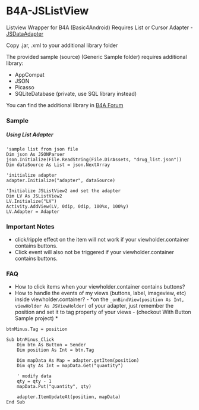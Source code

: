 # B4A-JSListView
Listview Wrapper for B4A (Basic4Android)
Requires List or Cursor Adapter - [JSDataAdapter](https://github.com/salvadorjhai/B4A-JSDataAdapter)

Copy .jar, .xml to your additional library folder

The provided sample (source) (Generic Sample folder) requires additional library:
* AppCompat
* JSON
* Picasso
* SQLiteDatabase (private, use SQL library instead)

You can find the additional library in [B4A Forum](https://b4x.com/android/forum/#b4a-development-tool-for-native-android-apps.25)

### Sample
##### Using List Adapter 
```
'sample list from json file
Dim json As JSONParser
json.Initialize(File.ReadString(File.DirAssets, "drug_list.json"))
Dim dataSource As List = json.NextArray

'initialize adapter
adapter.Initialize("adapter", dataSource)

'Initialize JSListView2 and set the adapter
Dim LV As JSListView2
LV.Initialize("LV")
Activity.AddView(LV, 0dip, 0dip, 100%x, 100%y)
LV.Adapter = Adapter
```


### Important Notes
* click/ripple effect on the item will not work if your viewholder.container contains buttons.
* Click event will also not be triggered if your viewholder.container contains buttons.

### FAQ
* How to click items when your viewholder.container contains buttons? 
* How to handle the events of my views (buttons, label, imageview, etc) inside viewholder.container? - *on the `_onBindView(position As Int, viewHolder As JSViewHolder)` of your adapter, just remember the position and set it to tag property of your views - (checkout With Button Sample project) * 
```
btnMinus.Tag = position
```
```
Sub btnMinus_Click
	Dim btn As Button = Sender
	Dim position As Int = btn.Tag
	
	Dim mapData As Map = adapter.getItem(position)
	Dim qty As Int = mapData.Get("quantity")
	
	' modify data
	qty = qty - 1
	mapData.Put("quantity", qty)
	
	adapter.ItemUpdateAt(position, mapData)	
End Sub
```

